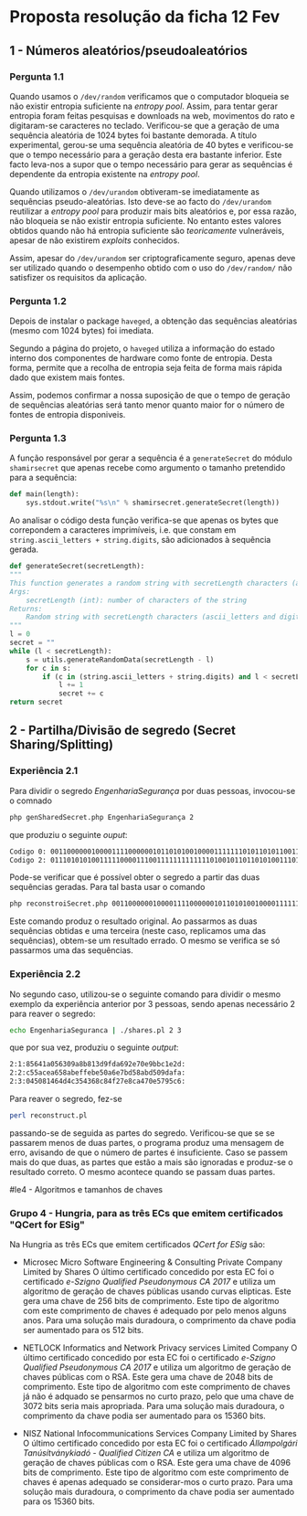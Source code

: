 # Proposta resolução da ficha 12 Fev

## 1 - Números aleatórios/pseudoaleatórios

### Pergunta 1.1 
Quando usamos o `/dev/random` verificamos que o computador bloqueia se não existir entropia suficiente na _entropy pool_. Assim, para tentar gerar entropia foram feitas pesquisas e downloads na web, movimentos do rato e digitaram-se caracteres no teclado. Verificou-se que a geração de uma sequência aleatória de 1024 bytes foi bastante demorada. A título experimental, gerou-se uma sequência aleatória de 40 bytes e verificou-se que o tempo necessário para a geração desta era bastante inferior. Este facto leva-nos a supor que o tempo necessário para gerar as sequências é dependente da entropia existente na _entropy pool_.

Quando utilizamos o `/dev/urandom` obtiveram-se imediatamente as sequências pseudo-aleatórias. Isto deve-se ao facto do `/dev/urandom` reutilizar a _entropy pool_ para produzir mais bits aleatórios e, por essa razão, não bloqueia se não existir entropia suficiente.
No entanto estes valores obtidos quando não há entropia suficiente são _teoricamente_ vulneráveis, apesar de não existirem _exploits_ conhecidos.

Assim, apesar do `/dev/urandom` ser criptograficamente seguro, apenas deve ser utilizado quando o desempenho obtido com o uso do `/dev/random/` não satisfizer os
requisitos da aplicação.

### Pergunta 1.2

Depois de instalar o package `haveged`, a obtenção das sequências aleatórias (mesmo com 1024 bytes) foi imediata.

Segundo a página do projeto, o `haveged` utiliza a informação do estado interno dos componentes de hardware como fonte de entropia. Desta forma, permite que a recolha de entropia seja feita de forma mais rápida dado que existem mais fontes.

Assim, podemos confirmar a nossa suposição de que o tempo de geração de sequências aleatórias será tanto menor quanto maior for o número de fontes de entropia disponiveis.

### Pergunta 1.3

A função responsável por gerar a sequência é a `generateSecret` do módulo `shamirsecret` que apenas recebe como argumento o tamanho pretendido para a sequência:  

```python
def main(length):
    sys.stdout.write("%s\n" % shamirsecret.generateSecret(length))
```

Ao analisar o código desta função verifica-se que apenas os bytes que correpondem a caracteres imprimíveis, i.e. que constam em `string.ascii_letters + string.digits`, são adicionados à sequência gerada.

```Python
def generateSecret(secretLength):
"""
This function generates a random string with secretLength characters (ascii_letters and digits).
Args:
    secretLength (int): number of characters of the string
Returns:
    Random string with secretLength characters (ascii_letters and digits)
"""
l = 0
secret = ""
while (l < secretLength):
    s = utils.generateRandomData(secretLength - l)
    for c in s:
        if (c in (string.ascii_letters + string.digits) and l < secretLength): # printable character
            l += 1
            secret += c
return secret
```



## 2 - Partilha/Divisão de segredo (Secret Sharing/Splitting)

### Experiência 2.1
Para dividir o segredo _EngenhariaSegurança_ por duas pessoas, invocou-se o comnado
```bash
php genSharedSecret.php EngenhariaSegurança 2
```
que produziu o seguinte _ouput_:
```bash
Codigo 0: 0011000000100001111000000101101010010000111111101011010110011110011101001110101011010000111111101110110011110100000111010001101101111100100000011000110011011100 
Codigo 2: 0111010101001111100001110011111111111110100101101101010011101100000111011000101110000011100110111000101110000001011011110111101000010010010000100010101110111101
```
Pode-se verificar que é possível obter o segredo a partir das duas sequências geradas. Para tal basta usar o comando 
```bash
php reconstroiSecret.php 0011000000100001111000000101101010010000111111101011010110011110011101001110101011010000111111101110110011110100000111010001101101111100100000011000110011011100 0111010101001111100001110011111111111110100101101101010011101100000111011000101110000011100110111000101110000001011011110111101000010010010000100010101110111101
```
Este comando produz o resultado original.
Ao passarmos as duas sequências obtidas e uma terceira (neste caso, replicamos uma das sequências), obtem-se um resultado errado. O mesmo se verifica se só passarmos uma das sequências.

### Experiência 2.2
No segundo caso, utilizou-se o seguinte comando para dividir o mesmo exemplo 
da experiência anterior por 3 pessoas, sendo apenas necessário 
2 para reaver o segredo:
```bash
echo EngenhariaSeguranca | ./shares.pl 2 3 
```
que por sua vez, produziu o seguinte _output_:
```bash
2:1:85641a056309a8b813d9fda692e70e9bbc1e2d:
2:2:c55acea658abeffebe50a6e7bd58abd509dafa:
2:3:045081464d4c354368c84f27e8ca470e5795c6:
```
Para reaver o segredo, fez-se
```bash
perl reconstruct.pl
```
passando-se de seguida as partes do segredo.
Verificou-se que se se passarem menos de duas partes, o programa produz uma
mensagem de erro, avisando de que o número de partes é insuficiente.
Caso se passem mais do que duas, as partes que estão a mais são ignoradas e produz-se o resultado correto. O mesmo acontece quando se passam duas partes. 




#le4 - Algoritmos e tamanhos de chaves
### Grupo 4 - Hungria, para as três ECs que emitem certificados "QCert for ESig"

Na Hungria as três ECs que emitem certificados _QCert for ESig_ são:
* Microsec Micro Software Engineering & Consulting Private Company Limited by Shares
    O último certificado concedido por esta EC foi o certificado _e-Szigno Qualified Pseudonymous CA 2017_ e utiliza um algoritmo de geração de chaves públicas usando curvas elipticas. Este gera uma chave de 256 bits de comprimento. Este tipo de algoritmo com este comprimento de chaves é adequado por pelo menos alguns anos. Para uma solução mais duradoura, o comprimento da chave podia ser aumentado para os 512 bits.

* NETLOCK Informatics and Network Privacy services Limited Company
    O último certificado concedido por esta EC foi o certificado _e-Szigno Qualified Pseudonymous CA 2017_ e utiliza um algoritmo de geração de chaves públicas com o RSA. Este gera uma chave de 2048 bits de comprimento. Este tipo de algoritmo com este comprimento de chaves já não é adquado se pensarmos no curto prazo, pelo que uma chave de 3072 bits seria mais apropriada. Para uma solução mais duradoura, o comprimento da chave podia ser aumentado para os 15360 bits.

* NISZ National Infocommunications Services Company Limited by Shares
 O último certificado concedido por esta EC foi o certificado _Állampolgári Tanúsítványkiadó - Qualified Citizen CA_ e utiliza um algoritmo de geração de chaves públicas com o RSA. Este gera uma chave de 4096 bits de comprimento. Este tipo de algoritmo com este comprimento de chaves é apenas adequado se considerar-mos o curto prazo. Para uma solução mais duradoura, o comprimento da chave podia ser aumentado para os 15360 bits.
